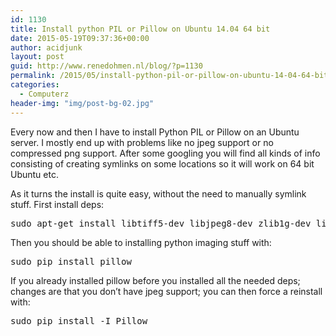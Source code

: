 ```yaml
---
id: 1130
title: Install python PIL or Pillow on Ubuntu 14.04 64 bit
date: 2015-05-19T09:37:36+00:00
author: acidjunk
layout: post
guid: http://www.renedohmen.nl/blog/?p=1130
permalink: /2015/05/install-python-pil-or-pillow-on-ubuntu-14-04-64-bit/
categories:
  - Computerz
header-img: "img/post-bg-02.jpg"
---
```

Every now and then I have to install Python PIL or Pillow on an Ubuntu server. I mostly end up with problems like no jpeg support or no compressed png support. After some googling you will find all kinds of info consisting of creating symlinks on some locations so it will work on 64 bit Ubuntu etc.

As it turns the install is quite easy, without the need to manually symlink stuff. First install deps:

<pre>sudo apt-get install libtiff5-dev libjpeg8-dev zlib1g-dev libfreetype6-dev liblcms2-dev libwebp-dev tcl8.6-dev tk8.6-dev python-tk
</pre>

Then you should be able to installing python imaging stuff with:

<pre>sudo pip install pillow
</pre>

If you already installed pillow before you installed all the needed deps; changes are that you don&#8217;t have jpeg support; you can then force a reinstall with:

<pre>sudo pip install -I Pillow
</pre>
